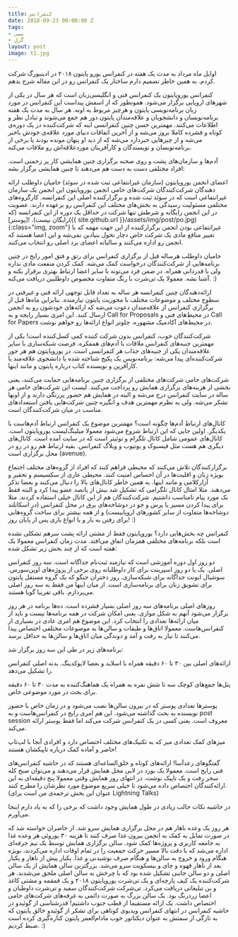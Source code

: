 ```yaml
---
title: کنفرانس
date: 2018-09-23 00:00:00 Z
tags:
- مصی
- گرل
layout: post
image: t1.jpg
---
```


اوایل ماه مرداد به مدت یک هفته در کنفرانس یورو پایتون ۲۰۱۸ در ادینبورگ شرکت کردم. به همین خاطر تصمیم دارم ساختار یک کنفرانس رو در این مقاله شرح بدهم.

کنفرانس یوروپایتون یک کنفرانس فنی و انگلیسی‌زبان است که هر سال در یکی از شهرهای اروپایی برگزار می‌شود. همونطور که از اسمش پیداست این کنفرانس در مورد زبان برنامه‌نویسی پایتون و هرچیز مربوط به اونه. هر سال به مدت یک هفته برنامه‌نویسان و دانشجویان و علاقه‌مندان پایتون دور هم جمع می‌شوند و تبادل نظر و اطلاعات می‌کنند. مهمترین حسن چنین کنفرانسی اینه که شرکت‌کننده در یک دوره‌ی کوتاه و فشرده کاملا بروز می‌شه و از آخرین اتفاقات دنیای مورد علاقه‌ی خودش باخبر می‌شه و از چیزهایی خبردارد می‌شه که از دید او پنهان مونده بودند یا برخی از برنامه‌نویسان و نویسندگان و کارآفرینان مورد‌علاقه‌اش رو ملاقات می‌کنه.

آدم‌ها و سازمان‌های پشت و روی صحنه
برگزاری چنین همایشی کار پر زحمتی است. افراد مختلفی دست به دست هم می‌دهند تا چنین همایشی برگزار بشه:

اعضای انجمن یوروپایتون (سازمان غیرانتفاعی ثبت شده در سوئد)
حامیان داوطلب
ارائه دهندگان
شرکت‌کنندگان
شرکت‌های حامی
انجمن یوروپایتون
این انجمن یک سازمان غیرانتفاعی است که در سوئد ثبت شده و برگزارکننده اصلی این کنفرانسه. کارگروه‌های مختلفی مسئولیت رسیدگی به بخش‌های مختلف این کنفرانس رو برعهده دارند. عضویت در این انجمن رایگانه و شرطش تنها شرکت در حداقل یک دوره از این کنفرانسه (که رایگان نیست).
![پوستر]({{ site.github.url }}/assets/img/post/po.jpg){:class="img, zoom"}
غیرانتفاعی بودن انجمن برگزارکننده از این جهت مهمه که با تغییر منافع مادی یک شرکت خاص دچار تحول بنیادین نمی‌شه و این اعضا هستند که انجمن رو اداره می‌کنند و سالیانه اعضای برد اصلی رو انتخاب می‌کنند.

حامیان داوطلب
هرساله قبل از برگزاری کنفرانس برای رتق و فتق امور رایج در چنین برنامه‌هایی از شرکت‌کنندگان درخواست کمک می‌شه. کمک کردن منفعت مادی نداره ولی با قدردانی همراه. در ضمن فرد می‌تونه با سایر اعضا ارتباط بهتری برقرار بکنه و آشنا بشه. معمولا یک تی‌شرت با رنگ متفاوت مخصوص داوطلبین دریافت می‌کنه. :)

ارائه‌دهندگان
چنین کنفرانسه هر ساله به تعداد قابل توجهی ارائه فنی و غیرفنی در سطوح مختلف و موضوعات مختلف با محوریت پایتون نیازمنده. بنابراین ماه‌ها قبل از برگزاری کنفرانس از علاقه‌مندان دعوت می‌شه که ارائه‌های خودشون رو به انجمن ارسال کنند. این امری بسیار رایجه و به Call for Proposals در محیط‌های فنی و Call for Papers در محیط‌های آکادمیک مشهوره. جلوتر انواع ارائه‌ها رو خواهم نوشت.

شرکت‌کنندگان
خوب، کنفرانس بدون شرکت کننده کمی کسل‌کننده است! یکی از مهمترین جنبه‌های کنفرانس ملاقات با آدم‌های همفکره. فرصت شبکه‌سازی با سایر علاقه‌مندان یکی از جنبه‌های جذاب هر کنفرانسی است. در یوروپایتون هم هر جور شرکت‌کننده‌ای پیدا می‌شه: برنامه‌نویس یک پکیج شناخته شده یا دانشجوی علاقه‌مند یا کارآفرین و نویسنده کتاب درباره پایتون و مانند اینها.

شرکت‌های حامی
شرکت‌های مختلفی از برگزاری چنین برنامه‌هایی حمایت می‌کنند، یعنی بخشی از هزینه‌های برگزاری همایش رو پرداخت می‌کنند. لیست این شرکت‌های حامی هر ساله در سایت کنفرانس درج می‌شه و البته در همایش هم حضور پررنگی دارند و از اونها تشکر می‌شه. ولی به نظرم مهمترین هدف و انگیزه چنین شرکت‌هایی یافتن استعدادهای مناسب در میان شرکت‌کنندگان است.

کانال‌های ارتباط آدم‌ها چگونه است؟
مهمترین موضوع یک کنفرانس ارتباط آدم‌هاست با یکدیگر. اولین جایی که این ارتباط شروع می‌شود معمولا میلینگ‌لیست یوروپایتون است. کانال‌های عمومی شامل کانال تلگرام و توئیتر است که در سایت آمده است. کانال‌های دیگری هم هست مثل فیسبوک و یوتیوب و وبلاگ کنفرانس. بقیه ارتباط هم رو در رو در محل برگزاری است (avenue).

برگزارکنندگان تلاش می‌کنند که محیطی فراهم کنند که افراد از گروه‌های مختلف اجتماع بویژه زنان و اقلیت‌ها در آن احساس امنیت کنند. محیطی عاری از سکسیسم و تحقیر و آزارکلامی و مانند اینها. به همین خاطر کانال‌های بالا را دنبال می‌کنند و بعضا تذکر می‌دهند. مثلا امثال کانال تلگرامی که تشکیل شد بیش از پانصد عضو پیدا کرد و البته فقط یک مورد پیام نامناسب داشتیم. شرکت‌کنندگان هم از این کانال خیلی استفاده کردند. مثلا برای پیدا کردن مسیر یا پرس و جو در دوشاخه‌های برق در محل کنفرانس (در اسکاتلند دوشاخه‌ها متفاوت از سایر کشورهای اروپاییست) و از همه بیشتر برای ساخت گروه‌هایی برای رفتن به بار و یا انواع بازی پس از پایان روز! :)

کنفرانس چه بخش‌هایی دارد؟
یوروپایتون فقط از مشتی ارائه پشت سرهم تشکلی نشده است بلکه برنامه‌های مختلفی همزمان اتفاق می‌افتد. مدت زمان کنفرانس معمولا یک هفته است که از چند بخش زیر تشکل شده:

دو روز اول دوره آموزشی است که نیازمند ثبت‌نام جداگانه است.
سه روز کنفرانس اصلی.
یک یا دو روز اسپرینت برای کار داوطلبانه روی برخی از پروژه‌های اوپن‌سورس.
سوشیال ایونت جداگانه برای شبکه‌سازی.
روز دختران جنگو که یک گروه مستقل پایتون برای تشویق زنان برای برنامه‌سازی است.
از میان اینها من فقط به سه روز اصلی می‌پردازم. باقی تقریبا گویا هستند.

روزهای اصلی
برنامه‌های سه روز اصلی بسیار فشرده است. ده‌ها برنامه در هر روز برگزار می‌شود آنهم به شکل موازی. یعنی امکان شرکت در همه برنامه‌ها نیست و باید از میان ارائه‌ها تعدادی را انتخاب کرد. این موضوع هم امری عادی در بسیاری از کنفرانس‌هاست. معمولا اتاق‌ها و طبقات و سالن‌ها به موضوعات مختلفی اختصاص پیدا می‌کنند تا نیاز به رفت و آمد و دوندگی میان اتاق‌ها و سالن‌ها به حداقل برسد.

برنامه‌های زیر در طی این سه روز برگزار شد:

ارائه‌های اصلی
بین ۳۰ تا ۶۰ دقیقه همراه با اسلاید و بعضا لایوکدینگ. بدنه اصلی کنفرانس را تشکیل می‌دهد.

پنل‌ها
جمع‌های کوچک سه تا شش نفره به همراه یک هماهنگ‌کننده به مدت ۳۰ تا ۶۰ دقیقه برای بحث در مورد موضوعی خاص.

پوسترها
تعدادی پوستر که در بیرون سالن‌ها نصب می‌شود و در زمان خاص با حضور نویسنده به بحث گذاشته می‌شود. این هم امری رایج در کنفرانس‌هاست و به post session معروف است. یعنی کسی در یک کنفرانس شرکت می‌کند اما فقط پوستر ارائه می‌کند.

میزهای کمک
تعدادی میز که به تکنیک‌های مختلف اختصاص دارد و افرادی آنجا با لپ‌تاپ حاضر و آماده کمک درباره تاپیکشان هستند!

گفتگوهای رعدآسا!
ارائه‌های کوتاه و خلق‌الساعه‌ای هستند که در حاشیه کنفرانس‌های فنی رایج است. معمولا یک بورد در لابی محل همایش قرار می‌دهند و می‌توان صبح کله سحر رفت و یک تاپیک نوشت. در انتهای روز همایش وقتی معمولا پنج دقیقه‌ای به این ارائه‌کنندگان اختصاص داده می‌شود تا خیلی سریع موضوع مورد نظرشان را مطرح کنند. (عنوان این بخش ترجمه‌ی من است برای Lightning Talks)

در حاشیه
نکات جالب زیادی در طول همایش وجود داشت که برخی را که به یاد دارم اینجا می‌آورم.

هر روز یک وعده ناهار هم در محل برگزاری همایش سرو شد.
از حاضران خواسته شد که در صورت تمایل به کمک به انجمن بیرون غذا صرف کنند تا هزینه ۳۰ یوروئی هر وعده غذا به جامعه کاربری و پروژه‌ها کمک شود.
سالن برگزاری همایش توسط یک تیم حرفه‌ای اداره می‌شد که با دقت بالا مسیر حرکت جمعیت را در تمام اوقات اداره می‌کردند، بویژه هنگام ورود و خروج به سالن‌ها و هنگام صرف نوشیدنی و غذا.
یکبار پیش از ناهار و یکبار بعد از ناهار قهوه و چای و بیسکویت سرو می‌شد.
بزرگترین سالن همایش از یک سالن اصلی و دو سالن جانبی تشکیل شده بود که با چرخش به سالن اصلی ملحق می‌شدند.
هر شرکت‌کننده یک کیف پارچه‌ای و یک تی‌شرت یوروپایتون ۲۰۱۸ و یک قمقمه و مشتی کاغذ و بن تبلیغاتی دریافت می‌کرد.
تی‌شرکت شرکت‌کنندگان سفید و تی‌شرت داوطبان و اعضا زردرنگ بود.
یک سالن بزرگ به صورت دائمی به غرفه‌های شرکت‌های حامی اختصاص داشت.
یک ارائه مستقیما از قطب جنوب داشتیم!
قدرشناسی از گوئیدو در حاشیه کنفرانس
در انتهای کنفرانس ویدیوی کوتاهی برای تشکر از گوئیدو خالق پایتون که به تازگی از سمتش به عنوان دیکتاتور خوب مادام‌العمر پایتون کناره‌گیری کرده است ضبط کردیم. :)
